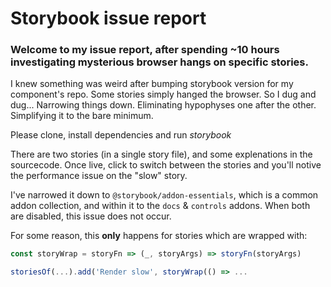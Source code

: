# Storybook issue report

### Welcome to my issue report, after spending ~10 hours investigating mysterious browser hangs on specific stories.

I knew something was weird after bumping storybook version for my component's repo. Some stories simply hanged the browser.
So I dug and dug... Narrowing things down. Eliminating hypophyses one after the other. Simplifying it to the bare minimum.

Please clone, install dependencies and run *storybook*

There are two stories (in a single story file), and some explenations in the sourcecode.
Once live, click to switch between the stories and you'll notive the performance issue on the "slow" story.

I've narrowed it down to `@storybook/addon-essentials`, which is a common addon collection, and within it
to the `docs` & `controls` addons. When both are disabled, this issue does not occur. 

For some reason, this **only** happens for stories which are wrapped with:

```js
const storyWrap = storyFn => (_, storyArgs) => storyFn(storyArgs)

storiesOf(...).add('Render slow', storyWrap(() => ...
```
